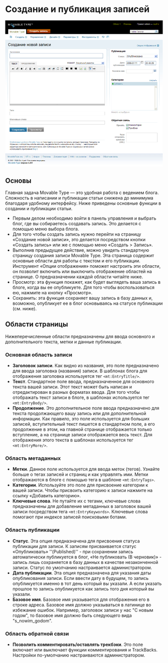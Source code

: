 # Создание и публикация записей

<img src="./assets/create-entry.png" width="600" alt="Редактор записей"/>

## Основы

Главная задача Movable Type — это удобная работа с ведением блога. Сложность в написании и публикации статьи снижена до минимума благодаря удобному интерфейсу. Ниже приведены основные функции в создании и публикации статьи.

* Первым делом необходимо войти в панель управления и выбрать блог, где вы собираетесь создавать запись. Это делается с помощью меню выбора блога.
* Для того чтобы создать запись нужно перейти на страницу «Создание новой записи», это делается посредством кнопки «Создать запись» или же с помощью меню «Создать > Запись».
* Выполнив предыдущее действие, можно увидеть стандартную страницу создания записи Movable Type. Эта страница содержит основные области для работы с текстом и его публикации. Инструмент «Опции отображения» поможет настроить эти области, он позволит включить или выключить отображение областей на странице. О предназначении каждой области читайте ниже.
* Просмотр: эта функция покажет, как будет выглядеть ваша запись в блоге, когда вы ее опубликуете. Для того чтобы воспользоваться ею, нажмите на кнопку «Просмотр».
* Сохранить: эта функция сохраняет вашу запись в базу данных и, возможно, опубликует ее в блог основываясь на статусе публикации (см. ниже). 

## Области страницы

Нижеперечисленные области предназначены для ввода основного и дополнительного текста, метки и данные публикации.

### Основная область записи

* **Заголовок записи**. Как видно из названия, это поле предназначено для ввода заголовка (названия) записи. В шаблонах блога для отображения заголовка используется тег `<mt:EntryTitle/>`.
* **Текст**.  Стандартное поле ввода, предназначенное для основного текста вашей записи. Этот текст может быть написан и отредактирован в разных форматах ввода. Для того чтобы отображать текст записи в блоге, в шаблонах используется тег `<mt:EntryBody/>`.
* **Продолжение**. Это дополнительное поле ввода предназначено для текста продолжающего вашу запись или для дополнительной информации. Как правило, это поле используется для больших записей, вступительный текст пишется в стандартном поле, а его продолжение в этом, на главной странице отображается только вступление, а на странице записи отображается весь текст. Для отображения этого текста в шаблонах используется тег `<mt:EntryMore/>`.

### Область метаданных

* **Метки**. Данное поле используется для ввода меток (тегов).  Узнайте больше о тегах записей и страниц и как управлять ими. Метки отображаются в блоге с помощью тега в шаблоне `<mt:EntryTags>`.
* **Категории**. Используйте это поле для присвоение категории к вашей записи. Чтобы присвоить категорию к записи нажмите на ссылку «Добавить категорию».
* **Ключевые слова**. Не путайте их с тегами, ключевые слова предназначены для добавление метаданных в заголовок вашей записи посредством тега `<mt:EntryKeywords>`. Ключевые слова помогают при индексе записей поисковыми ботами. 

### Область публикации

* **Статус**. Эта опция предназначена для присвоения статуса публикации для записи. К записям присваивается статус «Опубликовать» ''(Published)'' - при сохранении запись автоматически публикуется в блог, «Не публиковать (В черновик)» - запись лишь сохраняется в базу данных в качестве незаконченной записи. Статус по умолчанию настраивается администратором.
* **Дата публикации**. Эта опция предназначена для указания даты опубликования записи. Если ввести дату в будущем, то запись опубликуется именно в тот день который вы указали. А если указать прошлое то запись опубликуется как запись того дня который вы указали.
* **Базовое имя**. Базовое имя указывается для отображения его в строке адреса. Базовое имя должно указываться в латинице во избежание ошибок. Например, заголовок записи у нас "С новым годом", то базовое имя должно быть следующего вида "s_nowim_godom". 

### Область обратной связи

* **Позволить комментировать/оставлять трекбэки**. Это поле включает или выключает функции комментирования и TrackBacks. Настройки по-умолчанию настраиваются администратором.

